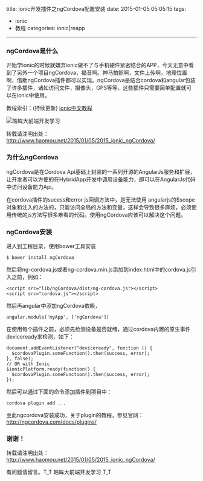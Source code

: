 title: ionic开发插件之ngCordova配置安装
date: 2015-01-05 05:05:15
tags:
- ionic
- 教程
categories: ionic|reapp
---
### ngCordova是什么
开始学ionic的时候就嫌弃ionic做不了与手机硬件紧密结合的APP，今天无意中看到了另外一个项目ngCordova，福音啊。神马拍照啊，文件上传啊，地理位置啊，借助ngCordova插件都可以实现。ngCordova是结合cordova和angular包装了许多插件，诸如访问文件，摄像头，GPS等等，这些插件只需要简单配置就可以在ionic中使用。

教程索引：(持续更新)
[ionic中文教程](http://www.haomou.net/2014/10/06/2014_ionic_learn/)
<!--more-->
<img class="floatnone" alt="皓眸大前端开发学习" src="/images/ionicstart.png"/>

转载请注明出处：http://www.haomou.net/2015/01/05/2015_ionic_ngCordova/

### 为什么ngCordova
ngCordova是在Cordova Api基础上封装的一系列开源的AngularJs服务和扩展，让开发者可以方便的在HybridApp开发中调用设备能力，即可以在AngularJs代码中访问设备能力Api。

在cordova插件的sucess和error js回调方法中，是无法使用 angularjs的$scope对象和注入的方法的，只能访问全局的方法和变量，这样会导致很多麻烦，必须使用传统的js方法写很多难看的代码。使用ngCordova应该可以解决这个问题。

### ngCordova安装
进入到工程目录，使用bower工具安装
```
$ bower install ngCordova
```
然后将ng-cordova.js或者ng-cordova.min.js添加到index.html中的cordova.js引入之前，例如：
```
<script src="lib/ngCordova/dist/ng-cordova.js"></script>
<script src="cordova.js"></script>
```
然后再angular中添加ngCordova依赖，
```
angular.module('myApp', ['ngCordova'])
```
在使用每个插件之前，必须先检测设备是否就绪，通过cordova内置的原生事件deviceready来检测，如下：

```
document.addEventListener("deviceready", function () {
  $cordovaPlugin.someFunction().then(success, error);
}, false);
// OR with Ionic
$ionicPlatform.ready(function() {
  $cordovaPlugin.someFunction().then(success, error);
});
```
然后可以通过下面的命令添加插件到项目中：

```
cordova plugin add ...
```
至此ngcordova安装成功，关于plugin的教程，参见官网：
http://ngcordova.com/docs/plugins/

### 谢谢！
转载请注明出处：http://www.haomou.net/2015/01/05/2015_ionic_ngCordova/

有问题请留言。T_T  皓眸大前端开发学习  T_T